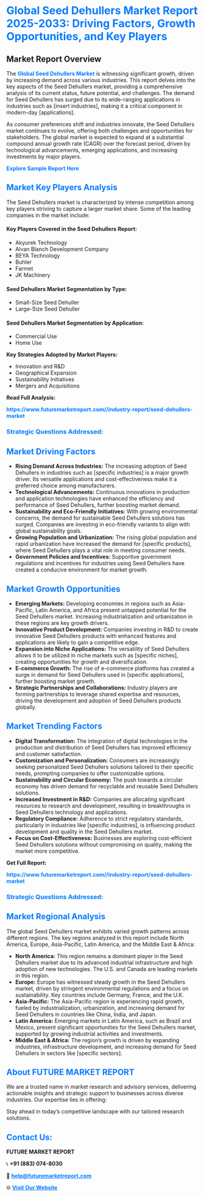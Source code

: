 <h1 style="color: #007BFF;">Global Seed Dehullers Market Report 2025-2033: Driving Factors, Growth Opportunities, and Key Players</h1>

<section id="overview">
<h2>Market Report Overview</h2>
<p>The <a href="https://www.futuremarketreport.com//industry-report/seed-dehullers-market" style="color: #007BFF; text-decoration: none;"><strong>Global Seed Dehullers Market</strong></a> is witnessing significant growth, driven by increasing demand across various industries. This report delves into the key aspects of the Seed Dehullers market, providing a comprehensive analysis of its current status, future potential, and challenges. The demand for Seed Dehullers has surged due to its wide-ranging applications in industries such as [insert industries], making it a critical component in modern-day [applications].</p>
<p>As consumer preferences shift and industries innovate, the Seed Dehullers market continues to evolve, offering both challenges and opportunities for stakeholders. The global market is expected to expand at a substantial compound annual growth rate (CAGR) over the forecast period, driven by technological advancements, emerging applications, and increasing investments by major players.</p>
</section>

<section id="overview">
<p><a href="https://www.futuremarketreport.com//request-sample/reportId=51737" style="color: #007BFF; text-decoration: none;"><strong>Explore Sample Report Here</strong></a></p>
</section>

<section id="key-players">
<h2 style="color: #007BFF;">Market Key Players Analysis</h2>
<p>The Seed Dehullers market is characterized by intense competition among key players striving to capture a larger market share. Some of the leading companies in the market include:</p>
<h4>Key Players Covered in the Seed Dehullers Report:</h4>
<ul><li>Akyurek Technology</li><li>Alvan Blanch Development Company</li><li>BEYA Technology</li><li>Buhler</li><li>Farmet</li><li>JK Machinery</li></ul>
<h4>Seed Dehullers Market Segmentation by Type:</h4>
<ul><li>Small-Size Seed Dehuller</li><li>Large-Size Seed Dehuller</li></ul>

<h4>Seed Dehullers Market Segmentation by Application:</h4>
<ul><li>Commercial Use</li><li>Home Use</li></ul>
<p><strong>Key Strategies Adopted by Market Players:</strong></p>
<ul>
<li>Innovation and R&D</li>
<li>Geographical Expansion</li>
<li>Sustainability Initiatives</li>
<li>Mergers and Acquisitions</li>
</ul>
</section>

<section>
<p><strong>Read Full Analysis: </strong></p><a href="https://www.futuremarketreport.com//industry-report/seed-dehullers-market" style="color: #007BFF; text-decoration: none;"><strong>https://www.futuremarketreport.com//industry-report/seed-dehullers-market</strong></a>
<h3 style="color: #007BFF;">Strategic Questions Addressed:</h3>
</section>

<section id="driving-factors">
<h2 style="color: #007BFF;">Market Driving Factors</h2>
<ul>
<li><strong>Rising Demand Across Industries:</strong> The increasing adoption of Seed Dehullers in industries such as [specific industries] is a major growth driver. Its versatile applications and cost-effectiveness make it a preferred choice among manufacturers.</li>
<li><strong>Technological Advancements:</strong> Continuous innovations in production and application technologies have enhanced the efficiency and performance of Seed Dehullers, further boosting market demand.</li>
<li><strong>Sustainability and Eco-Friendly Initiatives:</strong> With growing environmental concerns, the demand for sustainable Seed Dehullers solutions has surged. Companies are investing in eco-friendly variants to align with global sustainability goals.</li>
<li><strong>Growing Population and Urbanization:</strong> The rising global population and rapid urbanization have increased the demand for [specific products], where Seed Dehullers plays a vital role in meeting consumer needs.</li>
<li><strong>Government Policies and Incentives:</strong> Supportive government regulations and incentives for industries using Seed Dehullers have created a conducive environment for market growth.</li>
</ul>
</section>

<section id="growth-opportunities">
<h2 style="color: #007BFF;">Market Growth Opportunities</h2>
<ul>
<li><strong>Emerging Markets:</strong> Developing economies in regions such as Asia-Pacific, Latin America, and Africa present untapped potential for the Seed Dehullers market. Increasing industrialization and urbanization in these regions are key growth drivers.</li>
<li><strong>Innovative Product Development:</strong> Companies investing in R&D to create innovative Seed Dehullers products with enhanced features and applications are likely to gain a competitive edge.</li>
<li><strong>Expansion into Niche Applications:</strong> The versatility of Seed Dehullers allows it to be utilized in niche markets such as [specific niches], creating opportunities for growth and diversification.</li>
<li><strong>E-commerce Growth:</strong> The rise of e-commerce platforms has created a surge in demand for Seed Dehullers used in [specific applications], further boosting market growth.</li>
<li><strong>Strategic Partnerships and Collaborations:</strong> Industry players are forming partnerships to leverage shared expertise and resources, driving the development and adoption of Seed Dehullers products globally.</li>
</ul>
</section>

<section id="trending-factors">
<h2 style="color: #007BFF;">Market Trending Factors</h2>
<ul>
<li><strong>Digital Transformation:</strong> The integration of digital technologies in the production and distribution of Seed Dehullers has improved efficiency and customer satisfaction.</li>
<li><strong>Customization and Personalization:</strong> Consumers are increasingly seeking personalized Seed Dehullers solutions tailored to their specific needs, prompting companies to offer customizable options.</li>
<li><strong>Sustainability and Circular Economy:</strong> The push towards a circular economy has driven demand for recyclable and reusable Seed Dehullers solutions.</li>
<li><strong>Increased Investment in R&D:</strong> Companies are allocating significant resources to research and development, resulting in breakthroughs in Seed Dehullers technology and applications.</li>
<li><strong>Regulatory Compliance:</strong> Adherence to strict regulatory standards, particularly in industries like [specific industries], is influencing product development and quality in the Seed Dehullers market.</li>
<li><strong>Focus on Cost-Effectiveness:</strong> Businesses are exploring cost-efficient Seed Dehullers solutions without compromising on quality, making the market more competitive.</li>
</ul>
</section>

<section>
<p><strong>Get Full Report: </strong></p><a href="https://www.futuremarketreport.com//industry-report/seed-dehullers-market" style="color: #007BFF; text-decoration: none;"><strong>https://www.futuremarketreport.com//industry-report/seed-dehullers-market</strong></a>
<h3 style="color: #007BFF;">Strategic Questions Addressed:</h3>
</section>


<section id="regional-analysis">
<h2 style="color: #007BFF;">Market Regional Analysis</h2>
<p>The global Seed Dehullers market exhibits varied growth patterns across different regions. The key regions analyzed in this report include North America, Europe, Asia-Pacific, Latin America, and the Middle East & Africa:</p>
<ul>
<li><strong>North America:</strong> This region remains a dominant player in the Seed Dehullers market due to its advanced industrial infrastructure and high adoption of new technologies. The U.S. and Canada are leading markets in this region.</li>
<li><strong>Europe:</strong> Europe has witnessed steady growth in the Seed Dehullers market, driven by stringent environmental regulations and a focus on sustainability. Key countries include Germany, France, and the U.K.</li>
<li><strong>Asia-Pacific:</strong> The Asia-Pacific region is experiencing rapid growth, fueled by industrialization, urbanization, and increasing demand for Seed Dehullers in countries like China, India, and Japan.</li>
<li><strong>Latin America:</strong> Emerging markets in Latin America, such as Brazil and Mexico, present significant opportunities for the Seed Dehullers market, supported by growing industrial activities and investments.</li>
<li><strong>Middle East & Africa:</strong> The region’s growth is driven by expanding industries, infrastructure development, and increasing demand for Seed Dehullers in sectors like [specific sectors].</li>
</ul>
</section>

<footer>
<h2 style="color: #007BFF;">About FUTURE MARKET REPORT</h2>
<p>We are a trusted name in market research and advisory services, delivering actionable insights and strategic support to businesses across diverse industries. Our expertise lies in offering:</p>

<p>Stay ahead in today’s competitive landscape with our tailored research solutions.</p>

<h2 style="color: #007BFF;">Contact Us:</h2>
<p><strong>FUTURE MARKET REPORT</strong></p>
<p>📞 <strong>+91 (883) 074-8030</strong></p>
<p>📧 <strong><a href="mailto:help@futuremarketreport.com" style="color: #007BFF;">help@futuremarketreport.com</a></strong></p>
<p>🌐 <strong><a href="https://www.futuremarketreport.com/" style="color: #007BFF;">Visit Our Website</a></strong></p>
</footer>